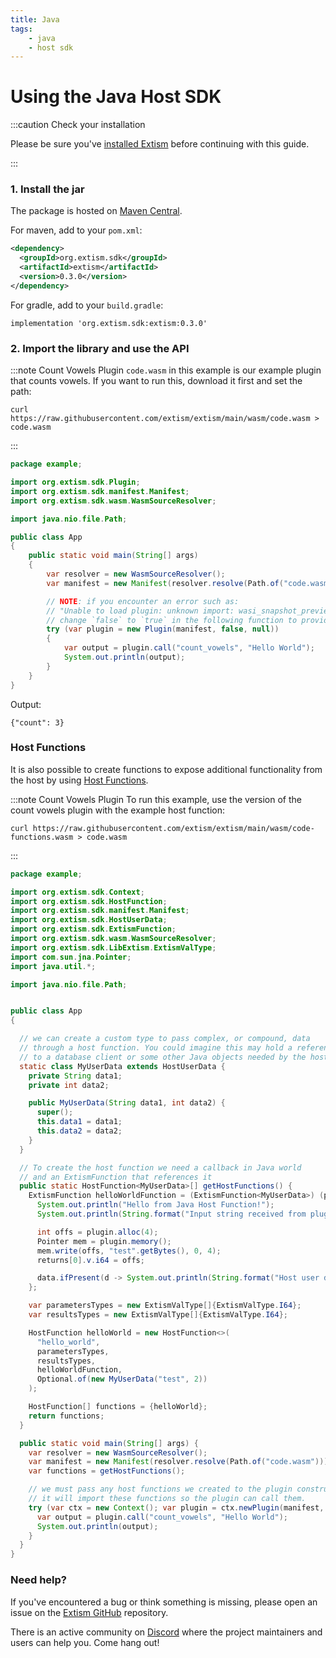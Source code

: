 ```yaml
---
title: Java
tags:
    - java
    - host sdk
---
```


# Using the Java Host SDK

:::caution Check your installation

Please be sure you've [installed Extism](/docs/install) before continuing with this guide.

:::

### 1. Install the jar

The package is hosted on [Maven Central](https://search.maven.org/artifact/org.extism.sdk/extism).


For maven, add to your `pom.xml`:

```xml
<dependency>
  <groupId>org.extism.sdk</groupId>
  <artifactId>extism</artifactId>
  <version>0.3.0</version>
</dependency>
```

For gradle, add to your `build.gradle`:

```
implementation 'org.extism.sdk:extism:0.3.0'
```


### 2. Import the library and use the API

:::note Count Vowels Plugin
`code.wasm` in this example is our example plugin that counts vowels. If you want to run this, download it first and set the path:

```
curl https://raw.githubusercontent.com/extism/extism/main/wasm/code.wasm > code.wasm
```
:::

```java title=App.java
package example;

import org.extism.sdk.Plugin;
import org.extism.sdk.manifest.Manifest;
import org.extism.sdk.wasm.WasmSourceResolver;

import java.nio.file.Path;

public class App 
{
    public static void main(String[] args)
    {
        var resolver = new WasmSourceResolver();
        var manifest = new Manifest(resolver.resolve(Path.of("code.wasm")));

        // NOTE: if you encounter an error such as: 
        // "Unable to load plugin: unknown import: wasi_snapshot_preview1::fd_write has not been defined"
        // change `false` to `true` in the following function to provide WASI imports to your plugin.
        try (var plugin = new Plugin(manifest, false, null)) 
        {
            var output = plugin.call("count_vowels", "Hello World");
            System.out.println(output);
        }
    }
}

```

Output:

```
{"count": 3}
```


### Host Functions

It is also possible to create functions to expose additional functionality from the host by using [Host Functions](/docs/concepts/host-functions/). 


:::note Count Vowels Plugin
To run this example, use the version of the count vowels plugin with the example host function:

```
curl https://raw.githubusercontent.com/extism/extism/main/wasm/code-functions.wasm > code.wasm
```
:::


```java title=App.java
package example;

import org.extism.sdk.Context;
import org.extism.sdk.HostFunction;
import org.extism.sdk.manifest.Manifest;
import org.extism.sdk.HostUserData;
import org.extism.sdk.ExtismFunction;
import org.extism.sdk.wasm.WasmSourceResolver;
import org.extism.sdk.LibExtism.ExtismValType;
import com.sun.jna.Pointer;
import java.util.*;

import java.nio.file.Path;


public class App 
{

  // we can create a custom type to pass complex, or compound, data 
  // through a host function. You could imagine this may hold a reference
  // to a database client or some other Java objects needed by the host functions
  static class MyUserData extends HostUserData {
    private String data1;
    private int data2;

    public MyUserData(String data1, int data2) {
      super();
      this.data1 = data1;
      this.data2 = data2;
    }
  }

  // To create the host function we need a callback in Java world
  // and an ExtismFunction that references it
  public static HostFunction<MyUserData>[] getHostFunctions() {
    ExtismFunction helloWorldFunction = (ExtismFunction<MyUserData>) (plugin, params, returns, data) -> {
      System.out.println("Hello from Java Host Function!");
      System.out.println(String.format("Input string received from plugin, %s", plugin.inputString(params[0])));

      int offs = plugin.alloc(4);
      Pointer mem = plugin.memory();
      mem.write(offs, "test".getBytes(), 0, 4);
      returns[0].v.i64 = offs;

      data.ifPresent(d -> System.out.println(String.format("Host user data, %s, %d", d.data1, d.data2)));
    };

    var parametersTypes = new ExtismValType[]{ExtismValType.I64};
    var resultsTypes = new ExtismValType[]{ExtismValType.I64};

    HostFunction helloWorld = new HostFunction<>(
      "hello_world",
      parametersTypes,
      resultsTypes,
      helloWorldFunction,
      Optional.of(new MyUserData("test", 2))
    );

    HostFunction[] functions = {helloWorld};
    return functions;
  }

  public static void main(String[] args) {
    var resolver = new WasmSourceResolver();
    var manifest = new Manifest(resolver.resolve(Path.of("code.wasm")));
    var functions = getHostFunctions();

    // we must pass any host functions we created to the plugin constructor.
    // it will import these functions so the plugin can call them.
    try (var ctx = new Context(); var plugin = ctx.newPlugin(manifest, true, functions)) {
      var output = plugin.call("count_vowels", "Hello World");
      System.out.println(output);
    }
  }
}
```


### Need help?

If you've encountered a bug or think something is missing, please open an issue on the [Extism GitHub](https://github.com/extism/extism) repository.

There is an active community on [Discord](https://discord.gg/cx3usBCWnc) where the project maintainers and users can help you. Come hang out!

